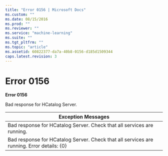```yaml
---
title: "Error 0156 | Microsoft Docs"
ms.custom: ""
ms.date: 08/15/2016
ms.prod: ""
ms.reviewer: ""
ms.service: "machine-learning"
ms.suite: ""
ms.tgt_pltfrm: ""
ms.topic: "article"
ms.assetid: 60822377-da7a-40b8-0156-d185d1509344
caps.latest.revision: 3
---
```

# Error 0156
**Error 0156**  
  
 Bad response for HCatalog Server.  
  
|Exception Messages|  
|------------------------|  
|Bad response for HCatalog Server. Check that all services are running.|  
|Bad response for HCatalog Server. Check that all services are running. Error details: {0}|